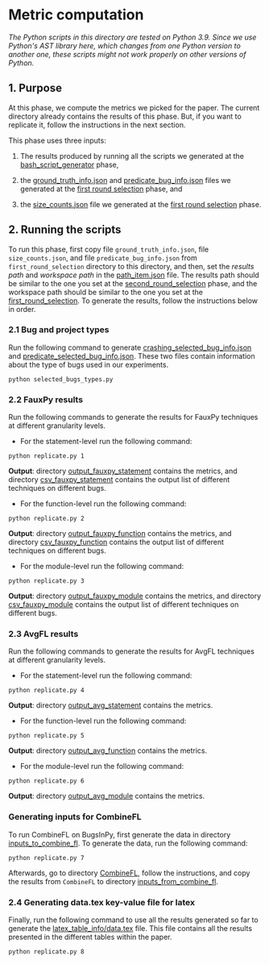 # Metric computation

*The Python scripts in this directory are tested on Python 3.9.
Since we use Python's AST library here, which changes from
one Python version to another one, these scripts might not work
properly on other versions of Python.* 

## 1. Purpose

At this phase, we compute the metrics we picked for 
the paper. The current directory already contains the results of
this phase. But, if you want to replicate it, follow the
instructions in the next section.

This phase uses three inputs:

1. The results produced by running all the scripts we generated at
the [bash_script_generator](/bash_script_generator) phase,

2. the [ground_truth_info.json](/first_round_selection/ground_truth_info.json) and
[predicate_bug_info.json](/first_round_selection/predicate_bug_info.json) files
we generated at the
[first round selection](/first_round_selection) phase, and

3. the [size_counts.json](/first_round_selection/size_counts.json)
file we generated at the [first round selection](/first_round_selection) phase.



## 2. Running the scripts

To run this phase, first copy file `ground_truth_info.json`, file
`size_counts.json`, and file `predicate_bug_info.json`
from `first_round_selection` directory to this directory, and
then, set the *results path* and *workspace path*
in the [path_item.json](path_item.json) file. The results path should be similar to the one you set 
at the [second_round_selection](/second_round_selection) phase, and
the workspace path should be similar to the one you set at
the [first_round_selection](/first_round_selection). To generate
the results, follow the instructions below in order.

### 2.1 Bug and project types 

Run the following command to generate
[crashing_selected_bug_info.json](crashing_selected_bug_info.json) and
[predicate_selected_bug_info.json](predicate_selected_bug_info.json).
These two files contain information about the type of bugs used in our experiments.

```
python selected_bugs_types.py
```

### 2.2 FauxPy results

Run the following commands to generate the results for
FauxPy techniques at different granularity levels.

- For the statement-level run the following command:
```
python replicate.py 1
```

**Output**: directory [output_fauxpy_statement](output_fauxpy_statement)
contains the metrics, and directory [csv_fauxpy_statement](csv_fauxpy_statement)
contains the output list of different techniques on different bugs.

- For the function-level run the following command:
```
python replicate.py 2
```

**Output**: directory [output_fauxpy_function](output_fauxpy_function)
contains the metrics, and directory [csv_fauxpy_function](csv_fauxpy_function)
contains the output list of different techniques on different bugs.

- For the module-level run the following command:
```
python replicate.py 3
```

**Output**: directory [output_fauxpy_module](output_fauxpy_module)
contains the metrics, and directory [csv_fauxpy_module](csv_fauxpy_module)
contains the output list of different techniques on different bugs.

### 2.3 AvgFL results

Run the following commands to generate the results for
AvgFL techniques at different granularity levels.

- For the statement-level run the following command:
```
python replicate.py 4
```

**Output**: directory [output_avg_statement](output_avg_statement)
contains the metrics.

- For the function-level run the following command:
```
python replicate.py 5
```

**Output**: directory [output_avg_function](output_avg_function)
contains the metrics.

- For the module-level run the following command:
```
python replicate.py 6
```

**Output**: directory [output_avg_module](output_avg_module)
contains the metrics.

### Generating inputs for CombineFL

To run CombineFL on BugsInPy, first generate
the data in directory [inputs_to_combine_fl](inputs_to_combine_fl).
To generate the data, run the following command:

```
python replicate.py 7
```

Afterwards, go to directory [CombineFL](/combinefl), follow
the instructions, and copy the
results from `CombineFL` to directory [inputs_from_combine_fl](inputs_from_combine_fl).

### 2.4 Generating data.tex key-value file for latex

Finally, run the following command to use all the results
generated so far to generate 
the [latex_table_info/data.tex](latex_table_info/data.tex) file.
This file contains all the results presented 
in the different tables within the paper.

```
python replicate.py 8
```
